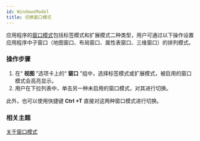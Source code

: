 ```yaml
---
id: WindowsModel
title: 切换窗口模式
---
```

应用程序的[窗口模式](WindowsModel_Basic)包括标签模式和扩展模式二种类型，用户可通过以下操作设置应用程序中子窗口（地图窗口、布局窗口、属性表窗口、三维窗口）的排列模式。

### 操作步骤

  1. 在“ **视图** ”选项卡上的“ **窗口** ”组中，选择标签模式或扩展模式，被启用的窗口模式会高亮显示。
  2. 用户在下拉列表中，单击另一种未启用的窗口模式，对其进行切换。

此外，也可以使用快捷键 **Ctrl +T** 直接对这两种窗口模式进行切换。

### 相关主题

 [关于窗口模式](WindowsModel_Basic)
